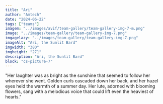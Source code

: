 ```yaml
---
title: "Ari"
author: "Amtech"
date: "2024-06-22"
tags: ["teams"]
imagem: "../images/avif/team-gallery/team-gallery-img-7-m.png"
image: "../images/team-gallery/team-gallery-img-7.png"
imgagelazy: "../images/team-gallery/team-gallery-img-7.png"
imageAlt: "Ari, the Sunlit Bard"
imgwidth: "380"
imgheight: "271"
description: "Ari, the Sunlit Bard"
block: "cs-picture-7"
---
```


"Her laughter was as bright as the sunshine that seemed to follow her wherever she went. Golden curls cascaded down her back, and her hazel eyes held the warmth of a summer day. Her lute, adorned with blooming flowers, sang with a melodious voice that could lift even the heaviest of hearts."
